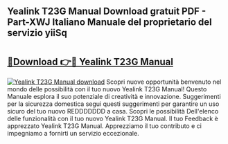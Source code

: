 ## Yealink T23G Manual Download gratuit PDF - Part-XWJ Italiano Manuale del proprietario del servizio yiiSq

# <h2><a href="http://dfcubh.blite.top/?on=Yealink+T23G+Manual">🔗Download 👉🔴 Yealink T23G Manual</a></h2>

[![Yealink T23G Manual download](https://i.imgur.com/lujVjoI.png)](http://dfcubh.blite.top/?on=Yealink+T23G+Manual)
Scopri nuove opportunità benvenuto nel mondo delle possibilità con il tuo nuovo Yealink T23G Manual! Questo Manuale esplora il suo potenziale di creatività e innovazione. Suggerimenti per la sicurezza domestica segui questi suggerimenti per garantire un uso sicuro del tuo nuovo REDDDDDDD a casa. Scopri le possibilità Dell'elenco delle funzionalità con il tuo nuovo Yealink T23G Manual. Il tuo Feedback è apprezzato Yealink T23G Manual. Apprezziamo il tuo contributo e ci impegniamo a fornirti un servizio eccezionale.
